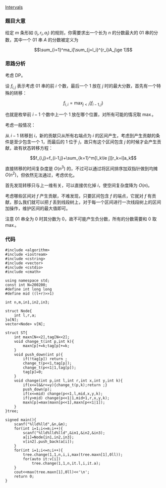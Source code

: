 [Intervals](https://www.luogu.com.cn/problem/AT_dp_w)

### 题目大意

给定 $m$ 条形如 $(l_i,r_i,a_i)$ 的规则，你需要求出一个长为 $n$ 的分数最大的 01 串的分数，其中一个 01 串 $A$ 的分数被定义为

$$\sum_{i=1}^ma_i[\sum_{j=l_i}^{r_i}A_j\ge 1]$$

### 思路分析

考虑 DP。

设 $f_{i,j}$ 表示考虑 01 串的前 $i$ 个数，最后一个 $1$ 放在 $j$ 时的最大分数，首先有一个特殊的转移：

$$f_{i,i}=\max_{j<i}(f_{i-1,j})$$

也就是枚举前 $i-1$ 个数中上一个 $1$ 放在哪个位置，对所有可能的情况取 $\max$。

考虑一般情况：

从 $i-1$ 转移到 $i$，新的贡献只从所有右端点为 $i$ 的区间产生，考虑到产生贡献的条件是至少包含一个 $1$，而最后的 $1$ 位于 $j$，故只有这个区间包含 $j$ 的时候才会产生贡献，故有状态转移方程：

$$f_{i,j}=f_{i-1,j}+\sum_{k=1}^m[l_k\le j][r_k=i]a_k$$

直接转移的时间复杂度是 $O(n^3)$ 的，不过可以通过将区间排序加双指针做到均摊 $O(n^2)$，但依然无法通过，考虑优化。

首先发现转移只与上一维有关，可以直接优化掉 $i$，使空间复杂度降为 $O(n)$。

考虑哪些区间对 $f$ 产生贡献，不难发现，只要区间包含 $f$ 的端点，它就对 $f$ 有贡献，那么我们就可以把 $f$ 丢到线段树上，对于每一个区间进行一次线段树上的区间加操作，维护区间的最大值即可。

注意 01 串全为 $0$ 时其分数为 $0$，故不可能产生负分数，所有的分数需要和 $0$ 取 $\max$。

### 代码

```
#include <algorithm>
#include <iostream>
#include <cstring>
#include <vector>
#include <cstdio>
#include <cmath>

using namespace std;
const int N=200200;
#define int long long
#define mid ((l+r)>>1)

int n,m,in1,in2,in3;

struct Node{
    int l,r,a;
}a[N];
vector<Node> v[N];

struct ST{
    int maxn[N<<2],tag[N<<2];
    void change_t(int p,int k){
        maxn[p]+=k;tag[p]+=k;
    }
    void push_down(int p){
        if(!tag[p]) return ;
        change_t(p<<1,tag[p]);
        change_t(p<<1|1,tag[p]);
        tag[p]=0;
    }
    void change(int p,int l,int r,int x,int y,int k){
        if(x<=l&&r<=y){change_t(p,k);return ;}
        push_down(p);
        if(x<=mid) change(p<<1,l,mid,x,y,k);
        if(y>mid) change(p<<1|1,mid+1,r,x,y,k);
        maxn[p]=max(maxn[p<<1],maxn[p<<1|1]);
    }
}tree;

signed main(){
    scanf("%lld%lld",&n,&m);
    for(int i=1;i<=m;i++){
        scanf("%lld%lld%lld",&in1,&in2,&in3);
        a[i]=Node{in1,in2,in3};
        v[in2].push_back(a[i]);
    }
    for(int i=1;i<=n;i++){
        tree.change(1,1,n,i,i,max(tree.maxn[1],0ll));
        for(auto it:v[i])
            tree.change(1,1,n,it.l,i,it.a);
    }
    cout<<max(tree.maxn[1],0ll)<<'\n';
    return 0;
}
```
